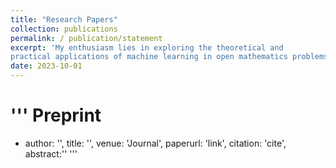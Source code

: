 ```yaml
---
title: "Research Papers"
collection: publications
permalink: / publication/statement
excerpt: 'My enthusiasm lies in exploring the theoretical and
practical applications of machine learning in open mathematics problems. In the corporate world, I like to apply my machine learning expertise in Data Science, and Quantitative Analysis in Finance. In the academic world, I like to apply my machine learning expertise in Numerical Approximations, and explore strategies for physics-informed neural networks.'
date: 2023-10-01
---
```


''' Preprint
=====
* author: '', title: '', venue: 'Journal', paperurl: 'link', citation: 'cite', abstract:'' '''

<!-- Editorial work -->

